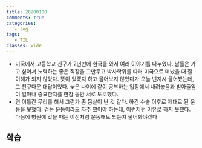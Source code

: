 ```yaml
---
title: 20200108
comments: true
categories:
   - log
tags:
   - TIL
classes: wide
---
```


- 미국에서 고등학교 친구가 2년만에 한국을 와서 여러 이야기를 나누었다. 남들은 가고 싶어서 노력하는 좋은 직장을 그만두고 박사학위를 따러 미국으로 떠났을 때 잘 이해가 되지 않았다. 뜻이 있겠지 하고 물어보지 않았다가 오늘 넌지시 물어봤는데, 그 친구다운 대답이었다. 늦은 나이에 같이 공부하는 입장에서 내려놓음과 받아들임이 얼마나 중요한지를 한참 동안 서로 토로했다. 
- 연 이틀간 무리를 해서 그런가 좀 몸살이 난 것 같다. 하긴 수술 이후로 제대로 된 운동을 못했다. 걷는 운동이라도 자주 했어야 하는데, 이런저런 이유로 하지 못했다. 다음에 병원에 갔을 때는 이전처럼 운동해도 되는지 물어봐야겠다

## 학습



